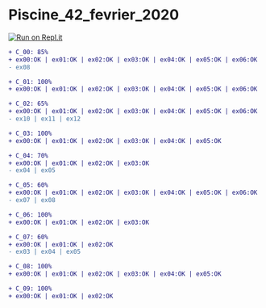 
<h1>Piscine_42_fevrier_2020</h1>

[![Run on Repl.it](https://repl.it/badge/github/theJzonn/piscine)](https://repl.it/github/theJzonn/piscine)

```diff
+ C_00: 85%
+ ex00:OK | ex01:OK | ex02:OK | ex03:OK | ex04:OK | ex05:OK | ex06:OK | ex07:OK
- ex08

+ C_01: 100%
+ ex00:OK | ex01:OK | ex02:OK | ex03:OK | ex04:OK | ex05:OK | ex06:OK | ex07:OK | ex08:OK

+ C_02: 65%
+ ex00:OK | ex01:OK | ex02:OK | ex03:OK | ex04:OK | ex05:OK | ex06:OK | ex07:OK | ex08:OK | ex09:OK
- ex10 | ex11 | ex12

+ C_03: 100%
+ ex00:OK | ex01:OK | ex02:OK | ex03:OK | ex04:OK | ex05:OK

+ C_04: 70%
+ ex00:OK | ex01:OK | ex02:OK | ex03:OK
- ex04 | ex05

+ C_05: 60%
+ ex00:OK | ex01:OK | ex02:OK | ex03:OK | ex04:OK | ex05:OK | ex06:OK
- ex07 | ex08

+ C_06: 100%
+ ex00:OK | ex01:OK | ex02:OK | ex03:OK

+ C_07: 60%
+ ex00:OK | ex01:OK | ex02:OK
- ex03 | ex04 | ex05

+ C_08: 100%
+ ex00:OK | ex01:OK | ex02:OK | ex03:OK | ex04:OK | ex05:OK

+ C_09: 100%
+ ex00:OK | ex01:OK | ex02:OK
```
